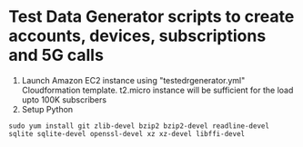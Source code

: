 # Test Data Generator scripts to create accounts, devices, subscriptions and 5G calls


1. Launch Amazon EC2 instance using "testedrgenerator.yml" Cloudformation template. t2.micro instance will be sufficient for the load upto 100K subscribers
2. Setup Python

```shell
sudo yum install git zlib-devel bzip2 bzip2-devel readline-devel sqlite sqlite-devel openssl-devel xz xz-devel libffi-devel
```
